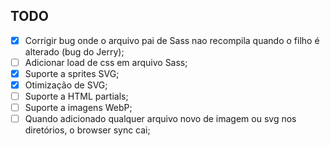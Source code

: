## TODO
- [x] Corrigir bug onde o arquivo pai de Sass nao recompila quando o filho é alterado (bug do Jerry);
- [ ] Adicionar load de css em arquivo Sass;
- [x] Suporte a sprites SVG;
- [x] Otimização de SVG;
- [ ] Suporte a HTML partials;
- [ ] Suporte a imagens WebP;
- [ ] Quando adicionado qualquer arquivo novo de imagem ou svg nos diretórios, o browser sync cai;
